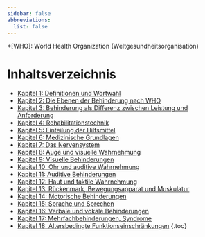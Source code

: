 ```yaml
---
sidebar: false
abbreviations:
  list: false
---
```


<!-- prettier-ignore -->
*[WHO]: World Health Organization (Weltgesundheitsorganisation)

# Inhaltsverzeichnis

- [Kapitel 1: Definitionen und Wortwahl](chapter1.md)
- [Kapitel 2: Die Ebenen der Behinderung nach WHO](chapter2.md)
- [Kapitel 3: Behinderung als Differenz zwischen Leistung und Anforderung](chapter3.md)
- [Kapitel 4: Rehabilitationstechnik](chapter4.md)
- [Kapitel 5: Einteilung der Hilfsmittel](chapter5.md)
- [Kapitel 6: Medizinische Grundlagen](chapter6.md)
- [Kapitel 7: Das Nervensystem](chapter7.md)
- [Kapitel 8: Auge und visuelle Wahrnehmung](chapter8.md)
- [Kapitel 9: Visuelle Behinderungen](chapter9.md)
- [Kapitel 10: Ohr und auditive Wahrnehmung](chapter10.md)
- [Kapitel 11: Auditive Behinderungen](chapter11.md)
- [Kapitel 12: Haut und taktile Wahrnehmung](chapter12.md)
- [Kapitel 13: Rückenmark, Bewegungsapparat und Muskulatur](chapter13.md)
- [Kapitel 14: Motorische Behinderungen](chapter14.md)
- [Kapitel 15: Sprache und Sprechen](chapter15.md)
- [Kapitel 16: Verbale und vokale Behinderungen](chapter16.md)
- [Kapitel 17: Mehrfachbehinderungen, Syndrome](chapter17.md)
- [Kapitel 18: Altersbedingte Funktionseinschränkungen](chapter18.md)
  {.toc}

<style lang="stylus">
.prev-next
  display none !important
</style>
